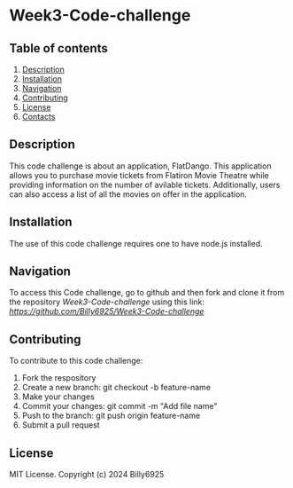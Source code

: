 # <strong>Week3-Code-challenge</strong>
## Table of contents
1. [Description]()
2. [Installation]()
3. [Navigation]()
4. [Contributing]()
5. [License]()
6. [Contacts]()

## Description
This code challenge is about an application, FlatDango. This application allows you to purchase movie tickets from Flatiron Movie Theatre while providing information on the number of avilable tickets. Additionally, users can also access a list of all the movies on offer in the application.

## Installation
The use of this code challenge requires one to have node.js installed.

## Navigation
To access this Code challenge, go to github and then fork and clone it from the repository *Week3-Code-challenge* using this link: <em>https://github.com/Billy6925/Week3-Code-challenge</em>

## Contributing
To contribute to this code challenge:
1. Fork the respository
2. Create a new branch: git checkout -b feature-name
3. Make your changes
4. Commit your changes: git commit -m "Add file name"
5. Push to the branch: git push origin feature-name
6. Submit a pull request

## License
MIT License.
Copyright (c) 2024 Billy6925

## 

